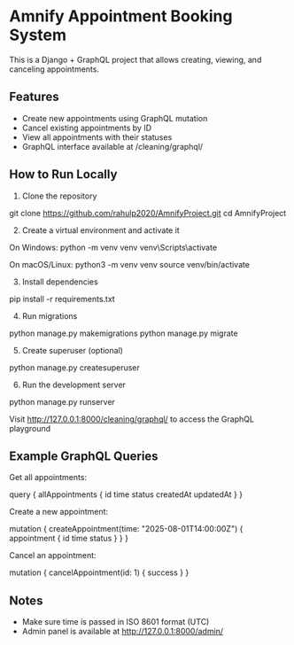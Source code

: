 # Amnify Appointment Booking System

This is a Django + GraphQL project that allows creating, viewing, and canceling appointments.

## Features

- Create new appointments using GraphQL mutation
- Cancel existing appointments by ID
- View all appointments with their statuses
- GraphQL interface available at /cleaning/graphql/


## How to Run Locally

1. Clone the repository

git clone https://github.com/rahulp2020/AmnifyProject.git
cd AmnifyProject

2. Create a virtual environment and activate it

On Windows:
python -m venv venv
venv\Scripts\activate

On macOS/Linux:
python3 -m venv venv
source venv/bin/activate

3. Install dependencies

pip install -r requirements.txt

4. Run migrations

python manage.py makemigrations
python manage.py migrate

5. Create superuser (optional)

python manage.py createsuperuser

6. Run the development server

python manage.py runserver

Visit http://127.0.0.1:8000/cleaning/graphql/ to access the GraphQL playground

## Example GraphQL Queries

Get all appointments:

query {
  allAppointments {
    id
    time
    status
    createdAt
    updatedAt
  }
}

Create a new appointment:

mutation {
  createAppointment(time: "2025-08-01T14:00:00Z") {
    appointment {
      id
      time
      status
    }
  }
}

Cancel an appointment:

mutation {
  cancelAppointment(id: 1) {
    success
  }
}

## Notes

- Make sure time is passed in ISO 8601 format (UTC)
- Admin panel is available at http://127.0.0.1:8000/admin/

